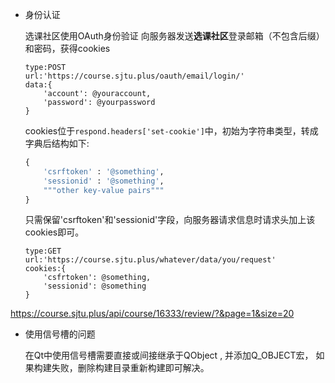 * 身份认证

    选课社区使用OAuth身份验证
    向服务器发送**选课社区**登录邮箱（不包含后缀）和密码，获得cookies
    ```
    type:POST 
    url:'https://course.sjtu.plus/oauth/email/login/'
    data:{
        'account': @youraccount,
        'password': @yourpassword
    }
    ```
    cookies位于```respond.headers['set-cookie']```中，初始为字符串类型，转成字典后结构如下:
    ```python
    {
        'csrftoken' : '@something',
        'sessionid' : '@something',
        """other key-value pairs"""
    }
    ```
    只需保留'csrftoken'和'sessionid'字段，向服务器请求信息时请求头加上该cookies即可。
    ```
    type:GET
    url:'https://course.sjtu.plus/whatever/data/you/request'
    cookies:{
        'csfrtoken': @something,
        'sessionid': @something
    }
    ```
https://course.sjtu.plus/api/course/16333/review/?&page=1&size=20

* 使用信号槽的问题

    在Qt中使用信号槽需要直接或间接继承于QObject , 并添加Q_OBJECT宏， 如果构建失败，删除构建目录重新构建即可解决。
